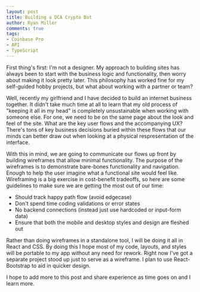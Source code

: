 ```yaml
---
layout: post
title: Building a DCA Crypto Bot
author: Ryan Miller
comments: true
tags:
- Coinbase Pro
- API 
- TypeScript
---
```

First thing's first: I'm not a designer. My approach to building sites has always been to start with the business logic and functionality, then worry about making it look pretty later. This philosophy has worked fine for my self-guided hobby projects, but what about working with a partner or team? 

Well, recently my girlfriend and I have decided to build an internet business together. It didn't take much time at all to learn that my old process of "keeping it all in my head" is completely unsustainable when working with someone else. For one, we need to be on the same page about the look and feel of the site. What are the key user flows and the accompanying UX? There's tons of key business decisions buried within these flows that our minds can better draw out when looking at a physical respresentation of the interface.

With this in mind, we are going to communicate our flows up front by building wireframes that allow minimal functionality. The purpose of the wireframes is to demonstrate bare-bones functionality and navigation. Enough to help the user imagine what a functional site would feel like. Wireframing is a big exercise in cost-benefit tradeoffs, so here are some guidelines to make sure we are getting the most out of our time:
- Should track happy path flow (avoid edgecase)
- Don't spend time coding validations or error states
- No backend connections (instead just use hardcoded or input-form data)
- Ensure that both the mobile and desktop styles and design are fleshed out

Rather than doing wireframes in a standalone tool, I will be doing it all in React and CSS. By doing this I hope most of my code, layouts, and styles will be portable to my app without any need for rework. Right now I've got a separate project stood up just to serve as a wireframe. I plan to use React-Bootstrap to aid in quicker design.

I hope to add more to this post and share experience as time goes on and I learn more.